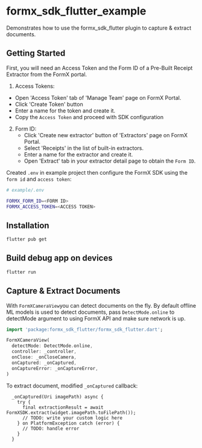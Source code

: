 # formx_sdk_flutter_example

Demonstrates how to use the formx_sdk_flutter plugin to capture & extract documents.

## Getting Started

First, you will need an Access Token and the Form ID of a Pre-Built Receipt Extractor from the FormX portal.

1. Access Tokens:
  - Open 'Access Token' tab of 'Manage Team' page on FormX Portal.
  - Click 'Create Token' button
  - Enter a name for the token and create it.
  - Copy the `Access Token` and proceed with SDK configuration
2. Form ID:
   - Click 'Create new extractor' button of 'Extractors' page on FormX Portal.
   - Select 'Receipts' in the list of built-in extractors.
   - Enter a name for the extractor and create it.
   - Open 'Extract' tab in your extractor detail page to obtain the `Form ID`.

Created `.env` in example project then configure the FormX SDK using the `form id` and `access token`:

```bash
# example/.env

FORMX_FORM_ID=<FORM ID>
FORMX_ACCESS_TOKEN=<ACCESS TOKEN>
```
## Installation

```bash
flutter pub get

```

## Build debug app on devices

```bash
flutter run
```

## Capture & Extract Documents

With `FormXCameraView`you can detect documents on the fly. By default offline ML models is used to detect documents, pass `DetectMode.online` to detectMode argument to using FormX API and make sure network is up.

```dart
import 'package:formx_sdk_flutter/formx_sdk_flutter.dart';

FormXCameraView(
  detectMode: DetectMode.online,
  controller: _controller,
  onClose: _onCloseCamera,
  onCaptured: _onCaptured,
  onCaptureError: _onCaptureError,
)
```

To extract document, modified `_onCaptured` callback:

```
  _onCaptured(Uri imagePath) async {
    try {
      final extractionResult = await FormXSDK.extract(widget.imagePath.toFilePath());
      // TODO: write your custom logic here
    } on PlatformException catch (error) {
      // TODO: handle error
    }
  }
```

